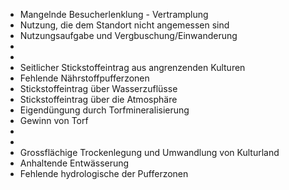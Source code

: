 - Mangelnde Besucherlenklung - Vertramplung
- Nutzung, die dem Standort nicht angemessen sind
- Nutzungsaufgabe und Vergbuschung/Einwanderung
-
-
- Seitlicher Stickstoffeintrag aus angrenzenden Kulturen
- Fehlende Nährstoffpufferzonen
- Stickstoffeintrag über Wasserzuflüsse
- Stickstoffeintrag über die Atmosphäre
- Eigendüngung durch Torfmineralisierung
- Gewinn von Torf
-
-
- Grossflächige Trockenlegung und Umwandlung von Kulturland
- Anhaltende Entwässerung
- Fehlende hydrologische der Pufferzonen